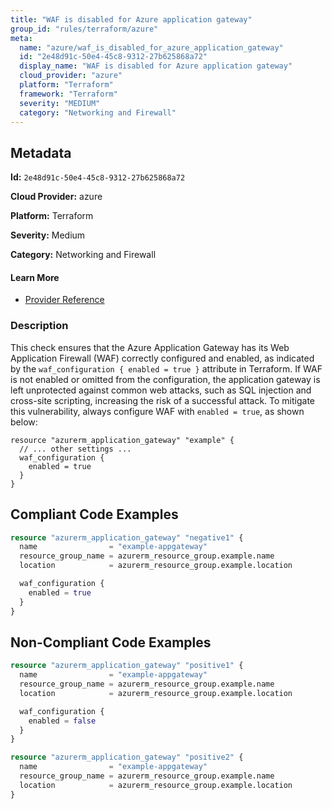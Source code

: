 ```yaml
---
title: "WAF is disabled for Azure application gateway"
group_id: "rules/terraform/azure"
meta:
  name: "azure/waf_is_disabled_for_azure_application_gateway"
  id: "2e48d91c-50e4-45c8-9312-27b625868a72"
  display_name: "WAF is disabled for Azure application gateway"
  cloud_provider: "azure"
  platform: "Terraform"
  framework: "Terraform"
  severity: "MEDIUM"
  category: "Networking and Firewall"
---
```

## Metadata

**Id:** `2e48d91c-50e4-45c8-9312-27b625868a72`

**Cloud Provider:** azure

**Platform:** Terraform

**Severity:** Medium

**Category:** Networking and Firewall

#### Learn More

 - [Provider Reference](https://registry.terraform.io/providers/hashicorp/azurerm/latest/docs/resources/application_gateway)

### Description

 This check ensures that the Azure Application Gateway has its Web Application Firewall (WAF) correctly configured and enabled, as indicated by the `waf_configuration { enabled = true }` attribute in Terraform. If WAF is not enabled or omitted from the configuration, the application gateway is left unprotected against common web attacks, such as SQL injection and cross-site scripting, increasing the risk of a successful attack. To mitigate this vulnerability, always configure WAF with `enabled = true`, as shown below:

```
resource "azurerm_application_gateway" "example" {
  // ... other settings ...
  waf_configuration {
    enabled = true
  }
}
```


## Compliant Code Examples
```terraform
resource "azurerm_application_gateway" "negative1" {
  name                = "example-appgateway"
  resource_group_name = azurerm_resource_group.example.name
  location            = azurerm_resource_group.example.location

  waf_configuration {
    enabled = true
  }
}
```
## Non-Compliant Code Examples
```terraform
resource "azurerm_application_gateway" "positive1" {
  name                = "example-appgateway"
  resource_group_name = azurerm_resource_group.example.name
  location            = azurerm_resource_group.example.location

  waf_configuration {
    enabled = false
  }
}

resource "azurerm_application_gateway" "positive2" {
  name                = "example-appgateway"
  resource_group_name = azurerm_resource_group.example.name
  location            = azurerm_resource_group.example.location
}
```